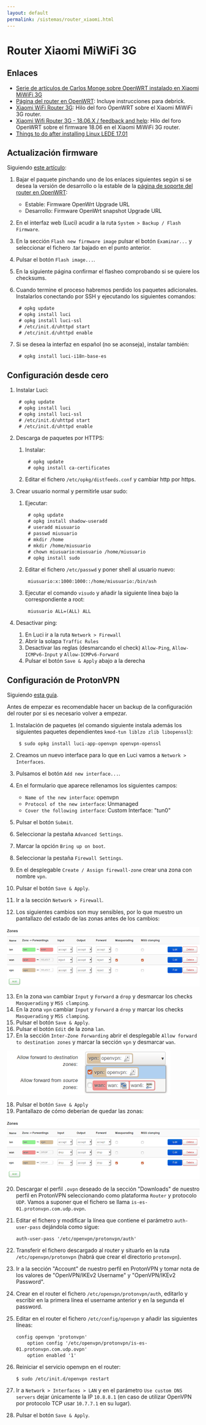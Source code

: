 ```yaml
---
layout: default
permalink: /sistemas/router_xiaomi.html
---
```


# Router Xiaomi MiWiFi 3G

## Enlaces

* [Serie de artículos de Carlos Monge sobre OpenWRT instalado en Xiaomi MiWiFi 3G](https://elblogdelazaro.gitlab.io//tags/#openwrt)
* [Página del router en OpenWRT](https://openwrt.org/toh/xiaomi/mir3g): Incluye instrucciones para debrick.
* [Xiaomi WiFi Router 3G](https://forum.openwrt.org/t/xiaomi-wifi-router-3g/5377): Hilo del foro OpenWRT sobre el Xiaomi MiWiFi 3G router.
* [Xiaomi Wifi Router 3G - 18.06.X / feedback and help](https://forum.openwrt.org/t/xiaomi-wifi-router-3g-18-06-x-feedback-and-help/19840): Hilo del foro OpenWRT sobre el firmware 18.06 en el Xiaomi MiWiFi 3G router.
* [Things to do after installing Linux LEDE 17.01](https://tutorials.technology/tutorials/44-things-to-do-after-installing-linux-LEDE-17_01.html)

## Actualización firmware

Siguiendo [este artículo](https://elblogdelazaro.gitlab.io/articles/openwrt-actualizar-firmware/):

1. Bajar el paquete pinchando uno de los enlaces siguientes según si se desea la versión de desarrollo o la estable de la [página de soporte del router en OpenWRT](https://openwrt.org/toh/hwdata/xiaomi/xiaomi_miwifi_3g):
    * Estable: Firmware OpenWrt Upgrade URL
    * Desarrollo: Firmware OpenWrt snapshot Upgrade URL
2. En el interfaz web (Luci) acudir a la ruta `System > Backup / Flash Firmware`.
3. En la sección `Flash new firmware image` pulsar el botón `Examinar...` y seleccionar el fichero .tar bajado en el punto anterior.
4. Pulsar el botón `Flash image...`.
5. En la siguiente página confirmar el flasheo comprobando si se quiere los checksums.
6. Cuando termine el proceso habremos perdido los paquetes adicionales. Instalarlos conectando por SSH y ejecutando los siguientes comandos:

        # opkg update
        # opkg install luci
        # opkg install luci-ssl
        # /etc/init.d/uhttpd start
        # /etc/init.d/uhttpd enable
7. Si se desea la interfaz en español (no se aconseja), instalar también:

        # opkg install luci-i18n-base-es

## Configuración desde cero

1. Instalar Luci:

        # opkg update
        # opkg install luci
        # opkg install luci-ssl
        # /etc/init.d/uhttpd start
        # /etc/init.d/uhttpd enable

2. Descarga de paquetes por HTTPS:

    1. Instalar:

            # opkg update
            # opkg install ca-certificates

    2. Editar el fichero `/etc/opkg/distfeeds.conf` y cambiar http por https.

3. Crear usuario normal y permitirle usar sudo:

    1. Ejecutar:

            # opkg update
            # opkg install shadow-useradd
            # useradd miusuario
            # passwd miusuario
            # mkdir /home
            # mkdir /home/miusuario
            # chown miusuario:miusuario /home/miusuario
            # opkg install sudo

    2. Editar el fichero `/etc/passwd` y poner shell al usuario nuevo:

            miusuario:x:1000:1000::/home/miusuario:/bin/ash

    3. Ejecutar el comando `visudo` y añadir la siguiente línea bajo la correspondiente a root:

            miusuario ALL=(ALL) ALL

4. Desactivar ping:

    1. En Luci ir a la ruta `Network > Firewall`
    2. Abrir la solapa `Traffic Rules`
    3. Desactivar las reglas (desmarcando el check) `Allow-Ping`, `Allow-ICMPv6-Input` y `Allow-ICMPv6-Forward`
    4. Pulsar el botón `Save & Apply` abajo a la derecha

## Configuración de ProtonVPN

Siguiendo [esta guía](https://stitchroads.blogspot.com/2017/11/how-to-setup-protonvpn-openvpn-on.html).

Antes de empezar es recomendable hacer un backup de la configuración del router por si es necesario volver a empezar.

1. Instalación de paquetes (el comando siguiente instala además los siguientes paquetes dependientes `kmod-tun liblzo zlib libopenssl`):

        $ sudo opkg install luci-app-openvpn openvpn-openssl

2. Creamos un nuevo interface para lo que en Luci vamos a `Network > Interfaces`.
3. Pulsamos el botón `Add new interface...`.
4. En el formulario que aparece rellenamos los siguientes campos:

    * `Name of the new interface`: openvpn
    * `Protocol of the new interface`: Unmanaged
    * `Cover the following interface`: Custom Interface: "tun0"

5. Pulsar el botón `Submit`.
6. Seleccionar la pestaña `Advanced Settings`.
7. Marcar la opción `Bring up on boot`.
8. Seleccionar la pestaña `Firewall Settings`.
9. En el desplegable `Create / Assign firewall-zone` crear una zona con nombre `vpn`.
10. Pulsar el botón `Save & Apply`.
11. Ir a la sección `Network > Firewall`.
12. Los siguientes cambios son muy sensibles, por lo que muestro un pantallazo del estado de las zonas antes de los cambios:

![firewall-zones](/images/pages/firewall-zones.png)

13. En la zona `wan` cambiar `Input` y `Forward` a `drop` y desmarcar los checks `Masquerading` y `MSS clamping`.
14. En la zona `vpn` cambiar `Input` y `Forward` a `drop` y marcar los checks `Masquerading` y `MSS clamping`.
15. Pulsar el botón `Save & Apply`.
16. Pulsar el botón `Edit` de la zona `lan`.
17. En la sección `Inter-Zone Forwarding` abrir el desplegable `Allow forward to destination zones` y marcar la sección `vpn` y desmarcar `wan`.

![forward-to-destination](/images/pages/forward-to-destination.png)

18. Pulsar el botón `Save & Apply`
19. Pantallazo de cómo deberían de quedar las zonas:

![firewall-zones](/images/pages/firewall-zones_end.png)

20. Descargar el perfil `.ovpn` deseado de la sección "Downloads" de nuestro perfil en ProtonVPN seleccionando como plataforma `Router` y protocolo `UDP`. Vamos a suponer que el fichero se llama `is-es-01.protonvpn.com.udp.ovpn`.
21. Editar el fichero y modificar la línea que contiene el parámetro `auth-user-pass` dejándola como sigue:

        auth-user-pass '/etc/openvpn/protonvpn/auth'

22. Transferir el fichero descargado al router y situarlo en la ruta `/etc/openvpn/protonvpn` (habrá que crear el directorio `protonvpn`).
23. Ir a la sección "Account" de nuestro perfil en ProtonVPN y tomar nota de los valores de "OpenVPN/IKEv2 Username" y "OpenVPN/IKEv2 Password".
24. Crear en el router el fichero `/etc/openvpn/protonvpn/auth`, editarlo y escribir en la primera línea el username anterior y en la segunda el password.
25. Editar en el router el fichero `/etc/config/openvpn` y añadir las siguientes líneas:

        config openvpn 'protonvpn'
            option config '/etc/openvpn/protonvpn/is-es-01.protonvpn.com.udp.ovpn'
            option enabled '1'

26. Reiniciar el servicio openvpn en el router:

        $ sudo /etc/init.d/openvpn restart

27. Ir a `Network > Interfaces > LAN` y en el parámetro `Use custom DNS servers` dejar únicamente la IP `10.8.8.1` (en caso de utilizar OpenVPN por protocolo TCP usar `10.7.7.1` en su lugar).
28. Pulsar el botón `Save & Apply`.
